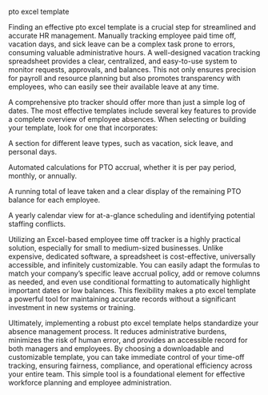 pto excel template


Finding an effective pto excel template is a crucial step for streamlined and accurate HR management. Manually tracking employee paid time off, vacation days, and sick leave can be a complex task prone to errors, consuming valuable administrative hours. A well-designed vacation tracking spreadsheet provides a clear, centralized, and easy-to-use system to monitor requests, approvals, and balances. This not only ensures precision for payroll and resource planning but also promotes transparency with employees, who can easily see their available leave at any time.



A comprehensive pto tracker should offer more than just a simple log of dates. The most effective templates include several key features to provide a complete overview of employee absences. When selecting or building your template, look for one that incorporates:




A section for different leave types, such as vacation, sick leave, and personal days.


Automated calculations for PTO accrual, whether it is per pay period, monthly, or annually.


A running total of leave taken and a clear display of the remaining PTO balance for each employee.


A yearly calendar view for at-a-glance scheduling and identifying potential staffing conflicts.





Utilizing an Excel-based employee time off tracker is a highly practical solution, especially for small to medium-sized businesses. Unlike expensive, dedicated software, a spreadsheet is cost-effective, universally accessible, and infinitely customizable. You can easily adapt the formulas to match your company’s specific leave accrual policy, add or remove columns as needed, and even use conditional formatting to automatically highlight important dates or low balances. This flexibility makes a pto excel template a powerful tool for maintaining accurate records without a significant investment in new systems or training.



Ultimately, implementing a robust pto excel template helps standardize your absence management process. It reduces administrative burdens, minimizes the risk of human error, and provides an accessible record for both managers and employees. By choosing a downloadable and customizable template, you can take immediate control of your time-off tracking, ensuring fairness, compliance, and operational efficiency across your entire team. This simple tool is a foundational element for effective workforce planning and employee administration.
